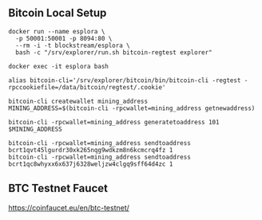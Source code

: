 ## Bitcoin Local Setup

```
docker run --name esplora \
  -p 50001:50001 -p 8094:80 \
  --rm -i -t blockstream/esplora \
  bash -c "/srv/explorer/run.sh bitcoin-regtest explorer"
```

```
docker exec -it esplora bash
```

```
alias bitcoin-cli='/srv/explorer/bitcoin/bin/bitcoin-cli -regtest -rpccookiefile=/data/bitcoin/regtest/.cookie'
```

```
bitcoin-cli createwallet mining_address
MINING_ADDRESS=$(bitcoin-cli -rpcwallet=mining_address getnewaddress)
```

```
bitcoin-cli -rpcwallet=mining_address generatetoaddress 101 $MINING_ADDRESS
```

```
bitcoin-cli -rpcwallet=mining_address sendtoaddress bcrt1qvt45lgurdr30xk265nqg9wdkzm8n6kcmcrq4fz 1
bitcoin-cli -rpcwallet=mining_address sendtoaddress bcrt1qc8whyxx6x637j6328weljzw4clgq9sff64d4zc 1
```

## BTC Testnet Faucet

https://coinfaucet.eu/en/btc-testnet/
